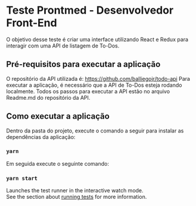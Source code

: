 # Teste Prontmed - Desenvolvedor Front-End

O objetivo desse teste é criar uma interface utilizando React e Redux para interagir com uma API de listagem de To-Dos.

## Pré-requisitos para executar a aplicação

O repositório da API utilizada é: https://github.com/balliegojr/todo-api
Para executar a aplicação, é necessário que a API de To-Dos esteja rodando localmente. Todos os passos para executar a API estão no arquivo Readme.md do repositório da API.

## Como executar a aplicação

Dentro da pasta do projeto, execute o comando a seguir para instalar as dependências da aplicação:

### `yarn`

Em seguida execute o seguinte comando:

### `yarn start`

Launches the test runner in the interactive watch mode.\
See the section about [running tests](https://facebook.github.io/create-react-app/docs/running-tests) for more information.
